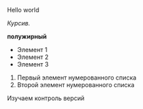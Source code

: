 Hello world 

*Курсив.*

**полужирный**

* Элемент 1
* Элемент 2
* Элемент 3 

1. Первый элемент нумерованного списка
2. Второй элемент нумерованного списка

Изучаем контроль версий 
